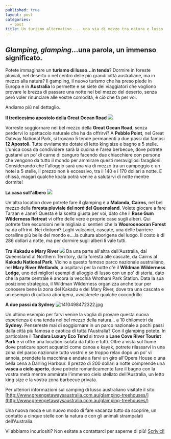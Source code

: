 ```yaml
---
published: true
layout: post
categories: 
  - post
title: Un turismo alternativo ... una via di mezzo tra natura e lusso
---
```



## *Glamping, glamping*...una parola, un immenso significato.

Potete immaginare un **turismo di lusso...in tenda**? Dormire in foreste pluviali, nel deserto o nel centro delle più grandi città australiane, ma in mezzo alla natura?
Il gampling, il nuovo turismo che ha preso piede in Europa e in **Australia** lo permette e se siete dei viaggiatori che vogliono provare le brezza di passare una notte nel bel mezzo del deserto, senza però voler rinunciare alle vostre comodità, è ciò che fa per voi.

Andiamo più nel dettaglio..

**Il tredicesimo apostolo della Great Ocean Road**
![]({{site.baseurl}}/images/13.jpg)

Vorreste soggiornare nel bel mezzo della **Great Ocean Road**, senza perdervi lo spettacolo naturale che ha da offrirvi?
A **Pebble Point**, nel Great Oatway National Park, si trovano 5 tende permanenti a due passi dai famosi **12 Apostoli**. Tutte ovviamente dotate di letto king size e bagno a 5 stelle.
L'unica cosa da condividere sarà la cucina e l'area berbecue, dove potrete gustarvi un po' di carne di canguro facendo due chiacchiere con persone che vengono da tutto il mondo per ammirare questi meravigliosi faraglioni.
Considerando che l'alloggio sarà una via di mezzo tra un campeggio e un hotel a 5 stelle, il prezzo non è eccessivo, tra il 140 e i 170 dollari a notte.
E chissà, magari qualche koala potrà venire a salutarvi di notte mentre dormite!

**La casa sull'albero**
![]({{site.baseurl}}/images/ATDW_Large_Landscape__9130322_AE95_RSG13300.jpg)

Un'altra location dove potrete fare il glamping è a **Malanda, Cairns**, nel bel mezzo della **foresta pluviale del nord del Queensland**.
Volete giocare a fare Tarzan e Jane? Questa è la scelta giusta per voi, dato che il **Rose Gum Wilderness Retreat** vi offre delle vere e proprie case sugli alberi.
Qui potrete fare escursioni nelle migliaia di sentieri che la **Wooroonooran Forest** ha da offrirvi. Nei dintorni? Laghi vulcanici, cascate, una delle barriere coralline più belle del mondo e....la cultura aborigena del luogo.
Il costo è di 286 dollari a notte, ma per dormire sugli alberi li vale tutti.

**Tra Kakadu e Mary River**
![]({{site.baseurl}}/images/weblarge_DSC_0018.jpeg)
Da una parte all'altra dell'Australia, dal Queensland al Northern Territory, dalla foresta alle cascate, da Cairns al **Kakadu National Park**.
Vicino a questo famoso parco nazionale australiano, nel **Mary River Wetlands**, a ospitarvi per la notte c'è il **Wildman Wilderness Lodge**, uno dei migliori esempi di alloggio di lusso con un po' di storia, dato che la parte centrale è ancora la vecchia Wrotham Park Station.
Data la sua posizione strategica, il Wildman Wilderness organizza anche tour per conosere bene la zona del Kakadu e del Mary River, dove tra una cascata e un esempio di cultura aborigena, avvisterete qualche coccodrillo.

**A due passi da Sydney**
![1410498472322.jpg]({{site.baseurl}}/images/1410498472322.jpg)

Un ultimo esempio per farvi venire la voglia di provare questa nuova esperienza è una tenda nel bel mezzo della natura... a 10 chilometri da **Sydney**.
Pensereste mai di soggiornare in un parco nazionale a pochi passi dalla città più famosa e caotica di tutta l'Australia? Con il glamping potete. In particolare il **Tandara Luxury Eco Tend** si trova a **Lane Cove River Tourist Park** e vi offre una location isolata da tutto e tutti. Oltre a vista sul fiume dove  praticare sport acquatici come canoa e kayak, potrete rilassarvi in una zona del parco nazionale tutto vostro e se troppo relax dopo un po' vi annoia, prendete la macchina e andate a farvi un giro all'Opera House o una bella cena a Darling Harbour.
Il prezzo di 200 dollari a notte comprende una **vasca a cielo aperto**, dove potrete romanticamente fare il bagno con la vostra metà mentre ammirate l'immenso cielo stellato dell'Australia, un letto king size e la vostra zona barbecue privata.


Per ulteriori informazioni sul camping di lusso australiano visitate il sito: [http://www.greengetawaysaustralia.com.au/glamping-treehouses/](http://www.greengetawaysaustralia.com.au/glamping-treehouses/)

Una nuova moda e un nuovo modo di fare vacanza tutto da scoprire, un contatto a cinque stelle con la natura e con gli animali strampalati dell'Australia.

Vi abbiamo incuriositi? Non esitate a contattarci per saperne di più!
[Scrivici!](http://www.progettoaustralia.it/contatti/)

